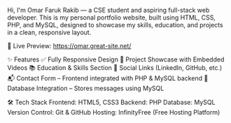 Hi, I'm Omar Faruk Rakib — a CSE student and aspiring full-stack web developer.
This is my personal portfolio website, built using HTML, CSS, PHP, and MySQL, designed to showcase my skills, education, and projects in a clean, responsive layout.

📍 Live Preview: https://omar.great-site.net/

✨ Features
✅ Fully Responsive Design
🎥 Project Showcase with Embedded Videos
📚 Education & Skills Section
🔗 Social Links (LinkedIn, GitHub, etc.)
📬 Contact Form – Frontend integrated with PHP & MySQL backend
💾 Database Integration – Stores messages using MySQL

🛠️ Tech Stack
Frontend: HTML5, CSS3
Backend: PHP
Database: MySQL
Version Control: Git & GitHub
Hosting: InfinityFree (Free Hosting Platform)

